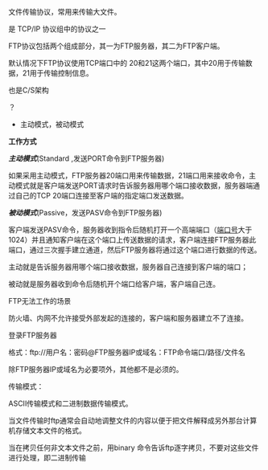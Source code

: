 文件传输协议，常用来传输大文件。

是 TCP/IP 协议组中的协议之一

FTP协议包括两个组成部分，其一为FTP服务器，其二为FTP客户端。

默认情况下FTP协议使用TCP端口中的 20和21这两个端口，其中20用于传输数据，21用于传输控制信息。

也是C/S架构

？

* 主动模式，被动模式





**工作方式**



***主动模式***(Standard ,发送PORT命令到FTP服务器)

如果采用主动模式，FTP服务器20端口用来传输数据，21端口用来接收命令，主动模式就是客户端发送PORT请求时告诉服务器用哪个端口接收数据，服务器端通过自己的TCP 20端口连接至客户端的指定端口发送数据。



***被动模式***(Passive，发送PASV命令到FTP服务器)

客户端发送PASV命令，服务器收到指令后随机打开一个高端端口（[端口号](https://baike.baidu.com/item/端口号)大于1024）并且通知客户端在这个端口上传送数据的请求，客户端连接FTP服务器此端口，通过三次握手建立通道，然后FTP服务器将通过这个端口进行数据的传送。



主动就是告诉服务器用哪个端口接收数据，服务器自己连接到客户端的端口；

被动就是服务器收到命令后随机开个端口给客户端，客户端自己连。



FTP无法工作的场景

防火墙、内网不允许接受外部发起的连接的，客户端和服务器建立不了连接。



登录FTP服务器

格式：ftp://用户名：密码@FTP服务器IP或域名：FTP命令端口/路径/文件名

除FTP服务器IP或域名为必要项外，其他都不是必须的。



传输模式：

ASCII传输模式和二进制数据传输模式。

当文件传输时ftp通常会自动地调整文件的内容以便于把文件解释成另外那台计算机存储文本文件的格式。

当在拷贝任何非文本文件之前，用binary 命令告诉ftp逐字拷贝，不要对这些文件进行处理，即二进制传输

